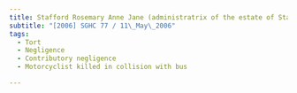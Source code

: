 ```yaml
---
title: Stafford Rosemary Anne Jane (administratrix of the estate of Stafford Anthony John, 
subtitle: "[2006] SGHC 77 / 11\_May\_2006"
tags:
  - Tort
  - Negligence
  - Contributory negligence
  - Motorcyclist killed in collision with bus

---
```


